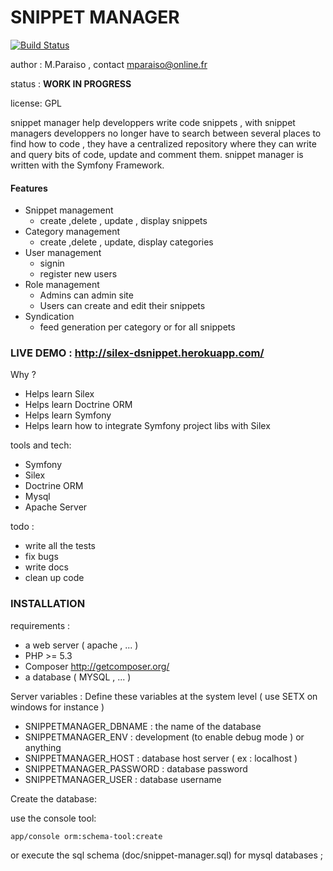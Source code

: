SNIPPET MANAGER
===============

[![Build Status](https://travis-ci.org/Mparaiso/silex-snippetmanager.png?branch=master)](https://travis-ci.org/Mparaiso/silex-snippetmanager)

author : M.Paraiso , contact mparaiso@online.fr

status : **WORK IN PROGRESS**



license: GPL

snippet manager help developpers write code snippets ,
with snippet managers developpers no longer have to search between several places to find how to code ,
they have a centralized repository where they can write and query bits of code, update and comment them.
snippet manager is written with the Symfony Framework.

#### Features

+ Snippet management
    + create ,delete , update , display snippets
+ Category management
    + create ,delete , update, display categories
+ User management
    + signin
    + register new users
+ Role management
    + Admins can admin site
    + Users can create and edit their snippets
+ Syndication
    + feed generation per category or for all snippets


### LIVE DEMO : http://silex-dsnippet.herokuapp.com/

Why ?

+ Helps learn Silex
+ Helps learn Doctrine ORM
+ Helps learn Symfony
+ Helps learn how to integrate Symfony project libs with Silex

tools and tech:

+ Symfony
+ Silex
+ Doctrine ORM
+ Mysql
+ Apache Server

todo :

+ write all the tests
+ fix bugs
+ write docs
+ clean up code

### INSTALLATION

requirements :

+ a web server ( apache , ... )
+ PHP >= 5.3
+ Composer http://getcomposer.org/
+ a database ( MYSQL , ... )

Server variables :
Define these variables at the system level ( use SETX on windows for instance )

+ SNIPPETMANAGER_DBNAME : the name of the database
+ SNIPPETMANAGER_ENV : development (to enable debug mode ) or anything
+ SNIPPETMANAGER_HOST : database host server ( ex : localhost )
+ SNIPPETMANAGER_PASSWORD : database password
+ SNIPPETMANAGER_USER : database username

Create the database:

use the console tool:

    app/console orm:schema-tool:create

or execute the sql schema (doc/snippet-manager.sql) for mysql databases ;